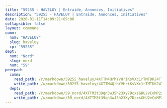 ```yaml
---
title: "59255 - HAVELUY | Entraide, Annonces, Initiatives"
description: "59255 - HAVELUY | Entraide, Annonces, Initiatives"
date: 2020-01-11T14:09:21+09:00
collapsible: false
layout: commune
comm:
  nom: "HAVELUY"
  slug: haveluy
  cp: "59255"
dept:
  nom: "Nord"
  slug: nord
  num: "59"
peerpad:
  comm:
    read_path: /r/markdown/59255_haveluy/4XTTM4QrhYVHriKsVXc1rTMTDKJ4TToTm9mJpQE5kg4ZK3oM4
    write_path: /w/markdown/59255_haveluy/4XTTM4QrhYVHriKsVXc1rTMTDKJ4TToTm9mJpQE5kg4ZK3oM4-K3TgUHH6tQsCL4wTFFt5KZB5Pu752Fjh3dYZ1rwzKnorzs6MEb8Se3HNDSeZ6ZbsUGfHwSCCVo5ai3kSyd5SHxY7R1foff7GD1UdE4utyCRNYxUazHKtLMj7UDx7tdq3kjXnCmQ6
  dept:
    read_path: /r/markdown/59_nord/4XTTM3t39qn3wJ5h23Xy7DcxsGHU2vCoMP2z3iS4TUn3TrtdJ
    write_path: /w/markdown/59_nord/4XTTM3t39qn3wJ5h23Xy7DcxsGHU2vCoMP2z3iS4TUn3TrtdJ-K3TgTuZGkuZqXfr6fpmH7pGsMT6ndvZQMyRDze5QBt7XScLWHoBi246kLoDKpTH2Yo4f3AFSSJqGc2ozvNww7qPLqsDjpvahxCbQ6F5znbfjp6kVgaDcTYc9LyhwSfYuCevnvZUQ
---
```



